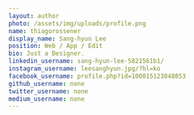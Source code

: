 ```yaml
---
layout: author
photo: /assets/img/uploads/profile.png
name: thiagorossener
display_name: Sang-hyun Lee
position: Web / App / Edit
bio: Just a Designer.
linkedin_username: sang-hyun-lee-5821561b1/
instagram_username: leesanghyun.jpg/?hl=ko
facebook_username: profile.php?id=100015123848853
github_username: none
twitter_username: none
medium_username: none
---
```


<style>
    .post-content a{color:#000;}
    .post-content li:before{content: "-";}
</style>